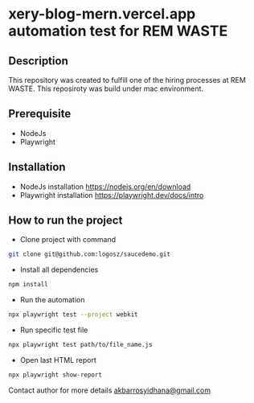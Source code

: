 # xery-blog-mern.vercel.app automation test for REM WASTE 

## Description
This repository was created to fulfill one of the hiring processes at REM WASTE.
This reposiroty was build under mac environment.

## Prerequisite
- NodeJs
- Playwright

## Installation
- NodeJs installation https://nodejs.org/en/download
- Playwright installation https://playwright.dev/docs/intro

## How to run the project
- Clone project with command
```sh
git clone git@github.com:logosz/saucedemo.git
```
- Install all dependencies
```sh
npm install
```
- Run the automation
```sh
npx playwright test --project webkit
```
- Run specific test file
```sh
npx playwright test path/to/file_name.js
```
- Open last HTML report
```sh
npx playwright show-report
```

Contact author for more details
akbarrosyidhana@gmail.com
